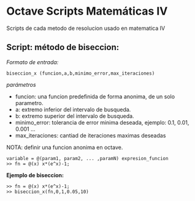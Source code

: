 # Octave Scripts Matemáticas IV
Scripts de cada metodo de resolucion usado en matematica IV

## Script: método de biseccion:

*Formato de entrada:*

`biseccion_x (funcion,a,b,minimo_error,max_iteraciones)`

*parámetros*
- funcion: una funcion predefinida de forma anonima, de un solo parametro.
- a: extremo inferior del intervalo de busqueda.
- b: extremo superior del intervalo de busqueda.
- minimo_error: tolerancia de error minima deseada, ejemplo: 0.1, 0.01, 0.001 ...
- max_iteraciones: cantiad de iteraciones maximas deseadas

NOTA: definir una funcion anonima en octave.
``` 
variable = @(param1, param2, ... ,paramN) expresion_funcion
>> fn = @(x) x*(e^x)-1;
```
**Ejemplo de biseccion:**
```
>> fn = @(x) x*(e^x)-1;
>> biseccion_x(fn,0,1,0.05,10)
```
